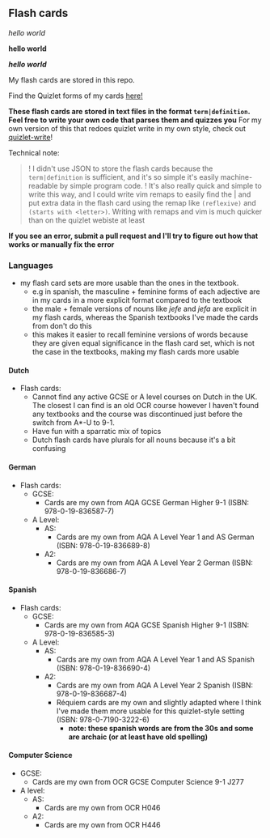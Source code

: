 ## Flash cards

*hello world*

**hello world**

***hello world***

My flash cards are stored in this repo.

Find the Quizlet forms of my cards [here!](https://quizlet.com/Eingabeaufforderung/folders)

**These flash cards are stored in text files in the format `term|definition`. Feel free to write your own code that parses them and quizzes you** 
For my own version of this that redoes quizlet write in my own style, check out [quizlet-write](https://github.com/RubberDuckCollector/quizlet-write)!

Technical note:

>! I didn't use JSON to store the flash cards because the `term|definition` is sufficient, and it's so simple it's easily machine-readable by simple program code.
>! It's also really quick and simple to write this way, and I could write vim remaps to easily find the | and put extra data in the flash card using the remap like `(reflexive)` and `(starts with <letter>)`. Writing with remaps and vim is much quicker than on the quizlet webiste at least

**If you see an error, submit a pull request and I'll try to figure out how that works or manually fix the error**

### Languages

- my flash card sets are more usable than the ones in the textbook.
    - e.g in spanish, the masculine + feminine forms of each adjective are in my cards in a more explicit format compared to the textbook
    - the male + female versions of nouns like *jefe* and *jefa* are explicit in my flash cards, whereas the Spanish textbooks I've made the cards from don't do this
    - this makes it easier to recall feminine versions of words because they are given equal significance in the flash card set, which is not the case in the textbooks, making my flash cards more usable

#### Dutch

- Flash cards:
    - Cannot find any active GCSE or A level courses on Dutch in the UK. The closest I can find is an old OCR course however I haven't found any textbooks and the course was discontinued just before the switch from A*-U to 9-1.
    - Have fun with a sparratic mix of topics
    - Dutch flash cards have plurals for all nouns because it's a bit confusing

#### German

- Flash cards:
    - GCSE:
        - Cards are my own from AQA GCSE German Higher 9-1 (ISBN: 978-0-19-836587-7)
    - A Level:
        - AS:
            - Cards are my own from AQA A Level Year 1 and AS German (ISBN: 978-0-19-836689-8)
        - A2:
            - Cards are my own from AQA A Level Year 2 German (ISBN: 978-0-19-836686-7)

#### Spanish

- Flash cards:
    - GCSE:
        - Cards are my own from AQA GCSE Spanish Higher 9-1 (ISBN: 978-0-19-836585-3)
    - A Level:
        - AS:
            - Cards are my own from AQA A Level Year 1 and AS Spanish (ISBN: 978-0-19-836690-4)
        - A2:
            - Cards are my own from AQA A Level Year 2 Spanish (ISBN: 978-0-19-836687-4)
            - Réquiem cards are my own and slightly adapted where I think I've made them more usable for this quizlet-style setting (ISBN: 978-0-7190-3222-6)
                - **note: these spanish words are from the 30s and some are archaic (or at least have old spelling)**

#### Computer Science

- GCSE:
    - Cards are my own from OCR GCSE Computer Science 9-1 J277
- A level:
    - AS:
        - Cards are my own from OCR H046
    - A2:
        - Cards are my own from OCR H446
